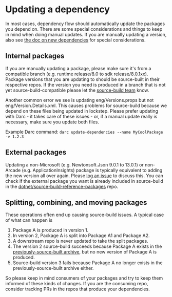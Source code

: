# Updating a dependency

In most cases, dependency flow should automatically update the packages you
depend on.  There are some special considerations and things to keep in mind
when doing manual updates.  If you are manually updating a version, also see
[the doc on new dependencies](new-dependencies.md) for special considerations.

## Internal packages

If you are manually updating a package, please make sure it's from a compatible
branch (e.g. runtime release/8.0 to sdk release/8.0.1xx).
Package versions that you are updating to should be source-built in their
respective repos.  If the version you need is produced in a branch that is not
yet source-build-compatible please let the [source-build
team](https://github.com/orgs/dotnet/teams/source-build) know.

Another common error we see is updating eng/Versions.props but not
eng/Version.Details.xml.  This causes problems for source-build because we
depend on these files being updated in lockstep.  Please prefer updating with
Darc - it takes care of these issues - or, if a manual update really is
necessary, make sure you update both files.

Example Darc command: `darc update-dependencies --name MyCoolPackage -v 1.2.3`

## External packages

Updating a non-Microsoft (e.g. Newtonsoft.Json 9.0.1 to 13.0.1) or non-Arcade
(e.g. ApplicationInsights) package is typically equivalent to adding the new
version all over again.  Please [log an
issue](https://github.com/dotnet/source-build/issues/new/choose) to discuss
this.  You can check if the external package you want is already included in
source-build in the
[dotnet/source-build-reference-packages](https://github.com/dotnet/source-build-reference-packages/tree/main/src/externalPackages/src)
repo.

## Splitting, combining, and moving packages

These operations often end up causing source-build issues.  A typical case of
what can happen is

1. Package A is produced in version 1.
1. In version 2, Package A is split into Package A1 and Package A2.
1. A downstream repo is never updated to take the split packages.
1. The version 2 source-build succeeds because Package A exists in the
  [previously-source-built archive](build-info.md#single-version-and-single-rid-build),
  but no new version of Package A is produced.
1. Source-build version 3 fails because Package A no longer exists in the
  previously-source-built archive either.

So please keep in mind consumers of your packages and try to keep them informed
of these kinds of changes.  If you are the consuming repo, consider tracking PRs
in the repos that produce your dependencies.
